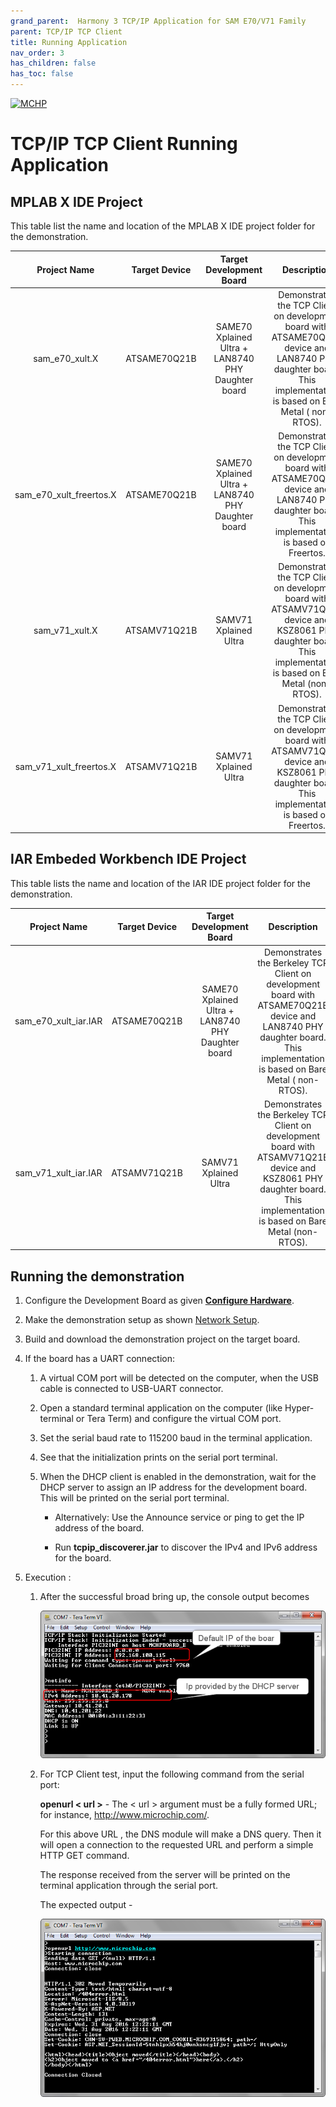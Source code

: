 ```yaml
---
grand_parent:  Harmony 3 TCP/IP Application for SAM E70/V71 Family
parent: TCP/IP TCP Client
title: Running Application
nav_order: 3
has_children: false
has_toc: false
---
```

[![MCHP](https://www.microchip.com/ResourcePackages/Microchip/assets/dist/images/logo.png)](https://www.microchip.com)

# TCP/IP TCP Client Running Application

## MPLAB X IDE Project
This table list the name and location of the MPLAB X IDE project folder for the demonstration.

|Project Name|  Target Device|  Target Development Board | Description  |
|:-------------:|:---------:|:---------:|:---------:|
|sam_e70_xult.X | ATSAME70Q21B | SAME70 Xplained Ultra + LAN8740 PHY Daughter board | Demonstrates the TCP Client on development board with ATSAME70Q21B device and LAN8740 PHY daughter board. This implementation is based on Bare Metal ( non-RTOS).  |
|sam_e70_xult_freertos.X | ATSAME70Q21B | SAME70 Xplained Ultra + LAN8740 PHY Daughter board | Demonstrates the TCP Client on development board with ATSAME70Q21B device and LAN8740 PHY daughter board. This implementation is based on Freertos.  |
|sam_v71_xult.X | ATSAMV71Q21B | SAMV71 Xplained Ultra | Demonstrates the TCP Client on development board with ATSAMV71Q21B device and KSZ8061 PHY daughter board. This implementation is based on Bare Metal (non-RTOS).  |
|sam_v71_xult_freertos.X | ATSAMV71Q21B | SAMV71 Xplained Ultra | Demonstrates the TCP Client on development board with ATSAMV71Q21B device and KSZ8061 PHY daughter board. This implementation is based on Freertos.  |

## IAR Embeded Workbench IDE Project

This table lists the name and location of the IAR IDE project folder for the demonstration. 

|Project Name|  Target Device|  Target Development Board | Description  |
|:-------------:|:---------:|:---------:|:---------:|
|sam_e70_xult_iar.IAR | ATSAME70Q21B | SAME70 Xplained Ultra + LAN8740 PHY Daughter board | Demonstrates the Berkeley TCP Client on development board with ATSAME70Q21B device and LAN8740 PHY daughter board. This implementation is based on Bare Metal ( non-RTOS).  |
|sam_v71_xult_iar.IAR | ATSAMV71Q21B | SAMV71 Xplained Ultra | Demonstrates the Berkeley TCP Client on development board with ATSAMV71Q21B device and KSZ8061 PHY daughter board. This implementation is based on Bare Metal (non-RTOS).  |

## Running the demonstration

1. Configure the Development Board as given  **[Configure Hardware](readme_hardware_configuration.md)**.

2. Make the demonstration setup as shown [Network Setup](../../readme.md).

3. Build and download the demonstration project on the target board.

4. If the board has a UART connection:

    1. A virtual COM port will be detected on the computer, when the USB cable is connected to USB-UART connector.

    2. Open a standard terminal application on the computer (like Hyper-terminal or Tera Term) and configure the virtual COM port.

    3. Set the serial baud rate to 115200 baud in the terminal application.

    4. See that the initialization prints on the serial port terminal.

    5. When the DHCP client is enabled in the demonstration, wait for the DHCP server to assign an IP address for the development board. This will be printed on the serial port terminal.

		* Alternatively: Use the Announce service or ping to get the IP address of the board.

        * Run **tcpip_discoverer.jar** to discover the IPv4 and IPv6 address for the board.
        
5. Execution :

	1. After the successful broad bring up, the console output becomes

        ![tcpip_tcp_client_project](images/dhcp_5.png)

    2. For TCP Client test, input the following command from the serial port: 
    	
    	**openurl < url >** - The < url > argument must be a fully formed URL; for instance, http://www.microchip.com/.

        For this above URL , the DNS module will make a DNS query. Then it will open a connection to the requested URL and perform a simple HTTP GET command.
        
        The response received from the server will be printed on the terminal application through the serial port.

        The expected output -

        ![tcpip_tcp_client_project](images/http_put_6.png)